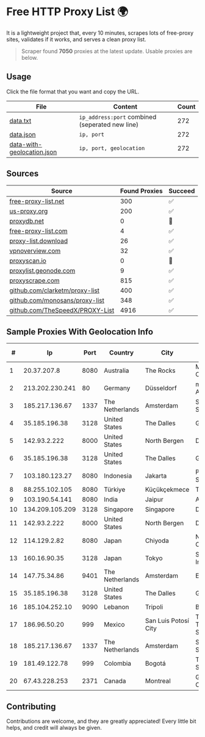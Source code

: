 
# Free HTTP Proxy List 🌍

It is a lightweight project that, every 10 minutes, scrapes lots of free-proxy sites, validates if it works, and serves a clean proxy list.


> Scraper found **7050** proxies at the latest update. Usable proxies are below.

## Usage

Click the file format that you want and copy the URL.


|File|Content|Count|
|----|-------|-----|
|[data.txt](https://raw.githubusercontent.com/themiralay/Proxy-List-World/master/data.txt)|`ip_address:port` combined (seperated new line)|272|
|[data.json](https://raw.githubusercontent.com/themiralay/Proxy-List-World/master/data.json)|`ip, port`|272|
|[data-with-geolocation.json](https://raw.githubusercontent.com/themiralay/Proxy-List-World/master/data-with-geolocation.json)|`ip, port, geolocation`|272|

## Sources

|Source|Found Proxies|Succeed|
|------|-------------|-------|
|[free-proxy-list.net](https://free-proxy-list.net)|300|✅|
|[us-proxy.org](https://www.us-proxy.org)|200|✅|
|[proxydb.net](http://proxydb.net)|0|🚫|
|[free-proxy-list.com](https://free-proxy-list.com/?page=&port=&type%5B%5D=http&type%5B%5D=https&up_time=0&search=Search)|4|✅|
|[proxy-list.download](https://www.proxy-list.download/HTTP)|26|✅|
|[vpnoverview.com](https://vpnoverview.com/privacy/anonymous-browsing/free-proxy-servers)|32|✅|
|[proxyscan.io](https://www.proxyscan.io)|0|🚫|
|[proxylist.geonode.com](https://proxylist.geonode.com/api/proxy-list?limit=300&page=1&sort_by=lastChecked&sort_type=desc&protocols=http,https)|9|✅|
|[proxyscrape.com](https://api.proxyscrape.com/v2/?request=displayproxies&protocol=http&timeout=10000&country=all&ssl=all&anonymity=all)|815|✅|
|[github.com/clarketm/proxy-list](https://raw.githubusercontent.com/clarketm/proxy-list/master/proxy-list-raw.txt)|400|✅|
|[github.com/monosans/proxy-list](https://raw.githubusercontent.com/monosans/proxy-list/main/proxies/http.txt)|348|✅|
|[github.com/TheSpeedX/PROXY-List](https://raw.githubusercontent.com/TheSpeedX/PROXY-List/master/http.txt)|4916|✅|


## Sample Proxies With Geolocation Info

|#|Ip|Port|Country|City|Internet Service Provider|
|-|--|----|-------|----|-------------------------|
|1|20.37.207.8|8080|Australia|The Rocks|Microsoft Corporation|
|2|213.202.230.241|80|Germany|Düsseldorf|myLoc managed IT AG|
|3|185.217.136.67|1337|The Netherlands|Amsterdam|Stallion Network Services Limited|
|4|35.185.196.38|3128|United States|The Dalles|Google LLC|
|5|142.93.2.222|8000|United States|North Bergen|DigitalOcean, LLC|
|6|35.185.196.38|3128|United States|The Dalles|Google LLC|
|7|103.180.123.27|8080|Indonesia|Jakarta|PT Indo Telemedia Solusi|
|8|88.255.102.105|8080|Türkiye|Küçükçekmece|TurkTelekom|
|9|103.190.54.141|8080|India|Jaipur|Advika Web|
|10|134.209.105.209|3128|Singapore|Singapore|DigitalOcean, LLC|
|11|142.93.2.222|8000|United States|North Bergen|DigitalOcean, LLC|
|12|114.129.2.82|8080|Japan|Chiyoda|NTT SmartConnect Corporation|
|13|160.16.90.35|3128|Japan|Tokyo|SAKURA Internet Inc.|
|14|147.75.34.86|9401|The Netherlands|Amsterdam|Equinix Services|
|15|35.185.196.38|3128|United States|The Dalles|Google LLC|
|16|185.104.252.10|9090|Lebanon|Tripoli|B SMART|
|17|186.96.50.20|999|Mexico|San Luis Potosí City|Total Play Telecomunicaciones SA De CV|
|18|185.217.136.67|1337|The Netherlands|Amsterdam|Stallion Network Services Limited|
|19|181.49.122.78|999|Colombia|Bogotá|Telmex Colombia S.A.|
|20|67.43.228.253|2371|Canada|Montreal|GloboTech Communications|



## Contributing

Contributions are welcome, and they are greatly appreciated! Every
little bit helps, and credit will always be given.

